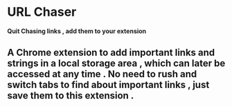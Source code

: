 # URL Chaser

**Quit Chasing links , add them to your extension**

## A Chrome extension to add important links and strings in a local storage area , which can later be accessed at any time . No need to rush and switch tabs to find about important links , just save them to this extension .
